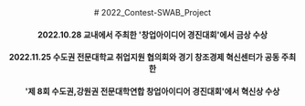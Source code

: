 <div align=center>
 # 2022_Contest-SWAB_Project

 #### 2022.10.28 교내에서 주최한 '창업아이디어 경진대회'에서 금상 수상
 
 #### 2022.11.25 수도권 전문대학교 취업지원 협의회와 경기 창조경제 혁신센터가 공동 주최한
 #### '제 8회 수도권,강원권 전문대학연합 창업아이디어 경진대회'에서 혁신상 수상
</div>
